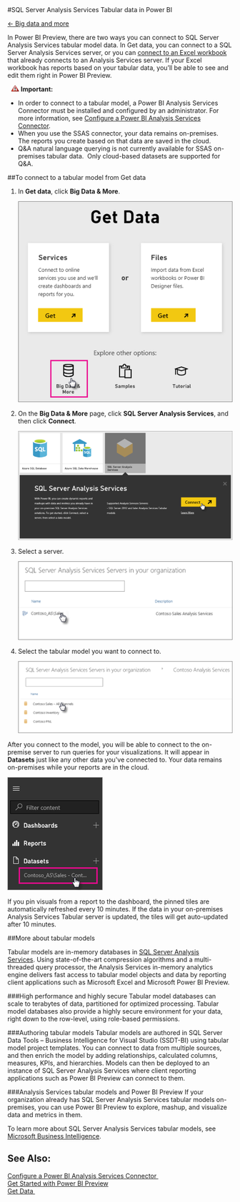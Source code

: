 <properties pageTitle="SQL Server Analysis Services Tabular data in Power BI" description="SQL Server Analysis Services Tabular data in Power BI" services="powerbi" documentationCenter="" authors="v-anpasi" manager="mblythe" editor=""/>
<tags ms.service="powerbi" ms.devlang="NA" ms.topic="article" ms.tgt_pltfrm="NA" ms.workload="powerbi" ms.date="06/26/2015" ms.author="v-anpasi"/>
#SQL Server Analysis Services Tabular data in Power BI

[← Big data and more](https://support.powerbi.com/knowledgebase/topics/88773-big-data-and-more)

In Power BI Preview, there are two ways you can connect to SQL Server Analysis Services tabular model data. In Get data, you can connect to a SQL Server Analysis Services server, or you can [connect to an Excel workbook](http://support.powerbi.com/knowledgebase/articles/424871-excel-data) that already connects to an Analysis Services server. If your Excel workbook has reports based on your tabular data, you’ll be able to see and edit them right in Power BI Preview.

  ![](media/powerbi-sql-server-analysis-services-tabular-data/importantIcon.png) **Important:**  
-   In order to connect to a tabular model, a Power BI Analysis Services Connector must be installed and configured by an administrator. For more information, see [Configure a Power BI Analysis Services Connector](https://powerbi.uservoice.com/knowledgebase/articles/471577-create-an-analysis-services-connector).
-   When you use the SSAS connector, your data remains on-premises.  The reports you create based on that data are saved in the cloud. 
-   Q&A natural language querying is not currently available for SSAS on-premises tabular data.  Only cloud-based datasets are supported for Q&A.

 
##To connect to a tabular model from Get data

1.  In **Get data**, click **Big Data & More**.

    ![](media/powerbi-sql-server-analysis-services-tabular-data/ConnectToAS_GetData_1.png)

2. On the **Big Data & More** page, click **SQL Server Analysis Services**, and then click **Connect**. 

    ![](media/powerbi-sql-server-analysis-services-tabular-data/ConnectToAS_GetData_2.png)

3. Select a server.

    ![](media/powerbi-sql-server-analysis-services-tabular-data/ConnectToAS_Server_3.png)

4. Select the tabular model you want to connect to.

    ![](media/powerbi-sql-server-analysis-services-tabular-data/ConnectToAS_Models_4.png)

﻿After you connect to the model, you will be able to connect to the on-premise server to run queries for your visualizations. It will appear in **Datasets** just like any other data you've connected to. Your data remains on-premises while your reports are in the cloud. 

![](media/powerbi-sql-server-analysis-services-tabular-data/ConnectToAS_Dataset_5.png)

If you pin visuals from a report to the dashboard, the pinned tiles are automatically refreshed every 10 minutes. If the data in your on-premises Analysis Services Tabular server is updated, the tiles will get auto-updated after 10 minutes.

##More about tabular models

﻿Tabular models are in-memory databases in [SQL Server Analysis Services](http://www.microsoft.com/server-cloud/solutions/business-intelligence/analysis.aspx). Using state-of-the-art compression algorithms and a multi-threaded query processor, the Analysis Services in-memory analytics engine delivers fast access to tabular model objects and data by reporting client applications such as Microsoft Excel and Microsoft Power BI Preview.

###High performance and highly secure
Tabular model databases can scale to terabytes of data, partitioned for optimized processing. Tabular model databases also provide a highly secure environment for your data, right down to the row-level, using role-based permissions.

###Authoring tabular models
Tabular models are authored in SQL Server Data Tools – Business Intelligence for Visual Studio (SSDT-BI) using tabular model project templates. You can connect to data from multiple sources, and then enrich the model by adding relationships, calculated columns, measures, KPIs, and hierarchies. Models can then be deployed to an instance of SQL Server Analysis Services where client reporting applications such as Power BI Preview can connect to them. 

###Analysis Services tabular models and Power BI Preview
If your organization already has SQL Server Analysis Services tabular models on-premises, you can use Power BI Preview to explore, mashup, and visualize data and metrics in them. 

﻿To learn more about SQL Server Analysis Services tabular models, see [Microsoft Business Intelligence](http://www.microsoft.com/server-cloud/solutions/business-intelligence/analysis.aspx).

## See Also:

[Configure a Power BI Analysis Services Connector ](http://support.powerbi.com/knowledgebase/articles/471577-configure-a-power-bi-analysis-services-connector)  
[Get Started with Power BI Preview](http://support.powerbi.com/knowledgebase/articles/430814-get-started-with-power-bi-preview)  
[Get Data ](http://support.powerbi.com/knowledgebase/topics/63369-get-data)